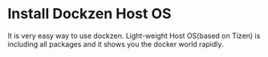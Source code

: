 # Install Dockzen Host OS #
It is very easy way to use dockzen. Light-weight Host OS(based on Tizen) is including all packages and it shows you the docker world rapidly.  


